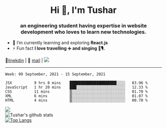 <h1 align="center">Hi 👋, I'm Tushar</h1>
<h3 align="center">an engineering student having expertise in website development who loves to learn new technologies.</h3>

- 🌱 I’m currently learning and exploring **React.js**
- ⚡ Fun fact **I love travelling ✈️ and singing 🎵🎙️.**

👔[linekdin](https://www.linkedin.com/in/tushar-singh-11377119b/) | 📧 [mail](mailto:tusharsinghynr@gmail.com) | ![](https://komarev.com/ghpvc/?username=tusharsingh2000&color=blue)


---

<!--START_SECTION:waka-->
```text
Week: 09 September, 2021 - 15 September, 2021

JSX          9 hrs 8 mins    █████████████████████░░░░   83.96 % 
JavaScript   1 hr 20 mins    ███░░░░░░░░░░░░░░░░░░░░░░   12.33 % 
CSS          11 mins         ▒░░░░░░░░░░░░░░░░░░░░░░░░   01.70 % 
XML          6 mins          ▒░░░░░░░░░░░░░░░░░░░░░░░░   01.07 % 
HTML         4 mins          ▒░░░░░░░░░░░░░░░░░░░░░░░░   00.70 % 
```
<!--END_SECTION:waka-->

<img align="left" src="https://github-readme-streak-stats.herokuapp.com/?user=tusharsingh2000&theme=dark" /></br>
![Tushar's github stats](https://github-readme-stats.vercel.app/api?username=tusharsingh2000&show_icons=true&theme=radical&count_private=true)</br>
[![Top Langs](https://github-readme-stats.vercel.app/api/top-langs/?username=tusharsingh2000&theme=radical)](https://github.com/tusharsingh2000/github-readme-stats)
